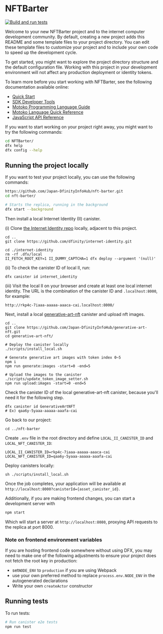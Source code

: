 # NFTBarter

[![Build and run tests](https://github.com/Japan-DfinityInfoHub/nft-barter/actions/workflows/test.yml/badge.svg)](https://github.com/Japan-DfinityInfoHub/nft-barter/actions/workflows/test.yml)

Welcome to your new NFTBarter project and to the internet computer development community. By default, creating a new project adds this README and some template files to your project directory. You can edit these template files to customize your project and to include your own code to speed up the development cycle.

To get started, you might want to explore the project directory structure and the default configuration file. Working with this project in your development environment will not affect any production deployment or identity tokens.

To learn more before you start working with NFTBarter, see the following documentation available online:

- [Quick Start](https://sdk.dfinity.org/docs/quickstart/quickstart-intro.html)
- [SDK Developer Tools](https://sdk.dfinity.org/docs/developers-guide/sdk-guide.html)
- [Motoko Programming Language Guide](https://sdk.dfinity.org/docs/language-guide/motoko.html)
- [Motoko Language Quick Reference](https://sdk.dfinity.org/docs/language-guide/language-manual.html)
- [JavaScript API Reference](https://erxue-5aaaa-aaaab-qaagq-cai.raw.ic0.app)

If you want to start working on your project right away, you might want to try the following commands:

```bash
cd NFTBarter/
dfx help
dfx config --help
```

## Running the project locally

If you want to test your project locally, you can use the following commands:

```bash
https://github.com/Japan-DfinityInfoHub/nft-barter.git
cd nft-barter/

# Starts the replica, running in the background
dfx start --background
```

Then install a local Internet Identity (II) canister.

(i) Clone [the Internet Identity repo](https://github.com/dfinity/internet-identity) locally, adjacent to this project.

```
cd ..
git clone https://github.com/dfinity/internet-identity.git

cd ./internet-identity
rm -rf .dfx/local
II_FETCH_ROOT_KEY=1 II_DUMMY_CAPTCHA=1 dfx deploy --argument '(null)'
```

(ii) To check the canister ID of local II, run:

```
dfx canister id internet_identity
```

(iii) Visit the local II on your browser and create at least one local internet identity. The URL is the combination of the canister ID and `.localhost:8000`, for example:

```
http://rkp4c-7iaaa-aaaaa-aaaca-cai.localhost:8000/
```

Next, install a local [generative-art-nft](https://github.com/Japan-DfinityInfoHub/generative-art-nft) canister and upload nft images.

```
cd ..
git clone https://github.com/Japan-DfinityInfoHub/generative-art-nft.git
cd generative-art-nft/

# Deploy the canister locally
./scripts/install_local.sh

# Generate generative art images with token index 0~5
npm i
npm run generate:images -start=0 -end=5

# Upload the images to the canister
./scripts/update_token_image_setter.sh
npm run upload:images -start=0 -end=5
```

Check the canister ID of the local generative-art-nft canister, because you'll need it for the following step.

```
dfx canister id GenerativeArtNFT
# Ex) qaa6y-5yaaa-aaaaa-aaafa-cai
```

Go back to our project:

```
cd ../nft-barter
```

Create `.env` file in the root directory and define `LOCAL_II_CANISTER_ID` and `LOCAL_NFT_CANISTER_ID`:

```
LOCAL_II_CANISTER_ID=rkp4c-7iaaa-aaaaa-aaaca-cai
LOCAL_NFT_CANISTER_ID=qaa6y-5yaaa-aaaaa-aaafa-cai
```

Deploy canisters locally:

```
sh ./scripts/install_local.sh
```

Once the job completes, your application will be available at `http://localhost:8000?canisterId={asset_canister_id}`.

Additionally, if you are making frontend changes, you can start a development server with

```bash
npm start
```

Which will start a server at `http://localhost:8080`, proxying API requests to the replica at port 8000.

### Note on frontend environment variables

If you are hosting frontend code somewhere without using DFX, you may need to make one of the following adjustments to ensure your project does not fetch the root key in production:

- set`NODE_ENV` to `production` if you are using Webpack
- use your own preferred method to replace `process.env.NODE_ENV` in the autogenerated declarations
- Write your own `createActor` constructor

## Running tests
To run tests:
```bash
# Run canister e2e tests
npm run test
```
